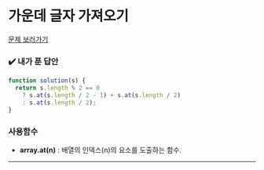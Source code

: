 # 가운데 글자 가져오기

[문제 보러가기](https://school.programmers.co.kr/learn/courses/30/lessons/12903)

### :heavy_check_mark: 내가 푼 답안

```javascript
function solution(s) {
  return s.length % 2 == 0
    ? s.at(s.length / 2 - 1) + s.at(s.length / 2)
    : s.at(s.length / 2);
}
```

### 사용함수

- **array.at(n)** : 배열의 인덱스(n)의 요소를 도출하는 함수.

<hr/>
